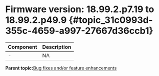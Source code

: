# Firmware version: 18.99.2.p7.19 to 18.99.2.p49.9 {#topic_31c0993d-355c-4659-a997-27667d36ccb1}

|Component|Description|
|-----------|-------------|
|-|NA|

**Parent topic:**[Bug fixes and/or feature enhancements](../topics/bug_fixes_andor_feature_enhancements_02.md)

